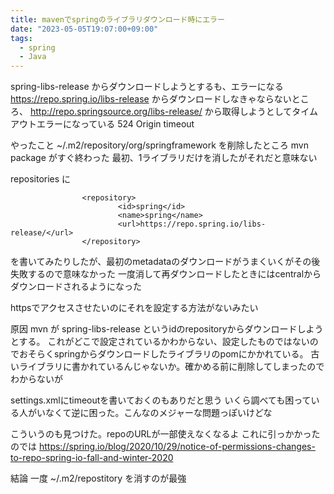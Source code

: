 ```yaml
---
title: mavenでspringのライブラリダウンロード時にエラー
date: "2023-05-05T19:07:00+09:00"
tags:
  - spring
  - Java
---
```

 

 spring-libs-release からダウンロードしようとするも、エラーになる
 https://repo.spring.io/libs-release からダウンロードしなきゃならないところ、
 http://repo.springsource.org/libs-release/
 から取得しようとしてタイムアウトエラーになっている
 524 Origin timeout
 
 やったこと
 ~/.m2/repository/org/springframework を削除したところ mvn package がすぐ終わった
 最初、1ライブラリだけを消したがそれだと意味ない
 
 repositories に
 ```
                 <repository>
                         <id>spring</id>
                         <name>spring</name>
                         <url>https://repo.spring.io/libs-release/</url>
                 </repository>
 ```
 を書いてみたりしたが、最初のmetadataのダウンロードがうまくいくがその後失敗するので意味なかった
 一度消して再ダウンロードしたときにはcentralからダウンロードされるようになった
 
 httpsでアクセスさせたいのにそれを設定する方法がないみたい
 
 
 原因
 mvn が spring-libs-release というidのrepositoryからダウンロードしようとする。
 これがどこで設定されているかわからない、設定したものではないのでおそらくspringからダウンロードしたライブラリのpomにかかれている。
 古いライブラリに書かれているんじゃないか。確かめる前に削除してしまったのでわからないが
 
 settings.xmlにtimeoutを書いておくのもありだと思う
 いくら調べても困っている人がいなくて逆に困った。こんなのメジャーな問題っぽいけどな
 
 こういうのも見つけた。repoのURLが一部使えなくなるよ これに引っかかったのでは
 https://spring.io/blog/2020/10/29/notice-of-permissions-changes-to-repo-spring-io-fall-and-winter-2020
 
 結論
 一度 ~/.m2/repostitory を消すのが最強
